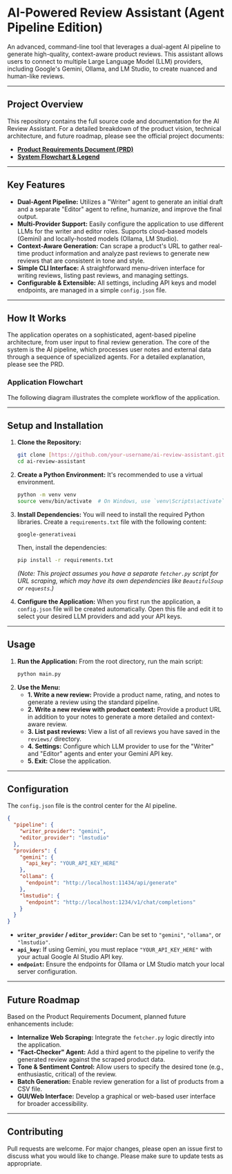 # AI-Powered Review Assistant (Agent Pipeline Edition)

An advanced, command-line tool that leverages a dual-agent AI pipeline to generate high-quality, context-aware product reviews. This assistant allows users to connect to multiple Large Language Model (LLM) providers, including Google's Gemini, Ollama, and LM Studio, to create nuanced and human-like reviews.

---

## Project Overview

This repository contains the full source code and documentation for the AI Review Assistant. For a detailed breakdown of the product vision, technical architecture, and future roadmap, please see the official project documents:

* [**Product Requirements Document (PRD)**](https://www.google.com/search?q=Product_Requirements_Document.md "null")
* [**System Flowchart & Legend**](https://www.google.com/search?q=System_Flowchart.md "null")

---

## Key Features

* **Dual-Agent Pipeline:** Utilizes a "Writer" agent to generate an initial draft and a separate "Editor" agent to refine, humanize, and improve the final output.
* **Multi-Provider Support:** Easily configure the application to use different LLMs for the writer and editor roles. Supports cloud-based models (Gemini) and locally-hosted models (Ollama, LM Studio).
* **Context-Aware Generation:** Can scrape a product's URL to gather real-time product information and analyze past reviews to generate new reviews that are consistent in tone and style.
* **Simple CLI Interface:** A straightforward menu-driven interface for writing reviews, listing past reviews, and managing settings.
* **Configurable & Extensible:** All settings, including API keys and model endpoints, are managed in a simple `config.json` file.

---

## How It Works

The application operates on a sophisticated, agent-based pipeline architecture, from user input to final review generation. The core of the system is the AI pipeline, which processes user notes and external data through a sequence of specialized agents. For a detailed explanation, please see the PRD.

### Application Flowchart

The following diagram illustrates the complete workflow of the application.

---

## Setup and Installation

1.  **Clone the Repository:**
    ```bash
    git clone [https://github.com/your-username/ai-review-assistant.git](https://github.com/your-username/ai-review-assistant.git)
    cd ai-review-assistant
    ```
2.  **Create a Python Environment:**
    It's recommended to use a virtual environment.
    ```bash
    python -m venv venv
    source venv/bin/activate  # On Windows, use `venv\Scripts\activate`
    ```
3.  **Install Dependencies:**
    You will need to install the required Python libraries. Create a `requirements.txt` file with the following content:
    ```text
    google-generativeai
    ```
    Then, install the dependencies:
    ```bash
    pip install -r requirements.txt
    ```
    *(Note: This project assumes you have a separate `fetcher.py` script for URL scraping, which may have its own dependencies like `BeautifulSoup` or `requests`.)*

4.  **Configure the Application:**
    When you first run the application, a `config.json` file will be created automatically. Open this file and edit it to select your desired LLM providers and add your API keys.

---

## Usage

1.  **Run the Application:**
    From the root directory, run the main script:
    ```bash
    python main.py
    ```
2.  **Use the Menu:**
    * **1. Write a new review:** Provide a product name, rating, and notes to generate a review using the standard pipeline.
    * **2. Write a new review with product context:** Provide a product URL in addition to your notes to generate a more detailed and context-aware review.
    * **3. List past reviews:** View a list of all reviews you have saved in the `reviews/` directory.
    * **4. Settings:** Configure which LLM provider to use for the "Writer" and "Editor" agents and enter your Gemini API key.
    * **5. Exit:** Close the application.

---

## Configuration

The `config.json` file is the control center for the AI pipeline.

```json
{
  "pipeline": {
    "writer_provider": "gemini",
    "editor_provider": "lmstudio"
  },
  "providers": {
    "gemini": {
      "api_key": "YOUR_API_KEY_HERE"
    },
    "ollama": {
      "endpoint": "http://localhost:11434/api/generate"
    },
    "lmstudio": {
      "endpoint": "http://localhost:1234/v1/chat/completions"
    }
  }
}
```
* **`writer_provider` / `editor_provider`:** Can be set to `"gemini"`, `"ollama"`, or `"lmstudio"`.
* **`api_key`:** If using Gemini, you must replace `"YOUR_API_KEY_HERE"` with your actual Google AI Studio API key.
* **`endpoint`:** Ensure the endpoints for Ollama or LM Studio match your local server configuration.

---

## Future Roadmap

Based on the Product Requirements Document, planned future enhancements include:

* **Internalize Web Scraping:** Integrate the `fetcher.py` logic directly into the application.
* **"Fact-Checker" Agent:** Add a third agent to the pipeline to verify the generated review against the scraped product data.
* **Tone & Sentiment Control:** Allow users to specify the desired tone (e.g., enthusiastic, critical) of the review.
* **Batch Generation:** Enable review generation for a list of products from a CSV file.
* **GUI/Web Interface:** Develop a graphical or web-based user interface for broader accessibility.

---

## Contributing

Pull requests are welcome. For major changes, please open an issue first to discuss what you would like to change. Please make sure to update tests as appropriate.

